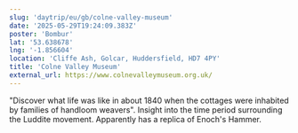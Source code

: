 ```yaml
---
slug: 'daytrip/eu/gb/colne-valley-museum'
date: '2025-05-29T19:24:09.383Z'
poster: 'Bombur'
lat: '53.638678'
lng: '-1.856604'
location: 'Cliffe Ash, Golcar, Huddersfield, HD7 4PY'
title: 'Colne Valley Museum'
external_url: https://www.colnevalleymuseum.org.uk/
---
```

"Discover what life was like in about 1840 when the cottages were inhabited by families of handloom weavers". Insight into the time period surrounding the Luddite movement. Apparently has a replica of Enoch's Hammer.